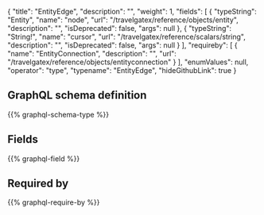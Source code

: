 {
  "title": "EntityEdge",
  "description": "",
  "weight": 1,
  "fields": [
    {
      "typeString": "Entity",
      "name": "node",
      "url": "/travelgatex/reference/objects/entity",
      "description": "",
      "isDeprecated": false,
      "args": null
    },
    {
      "typeString": "String!",
      "name": "cursor",
      "url": "/travelgatex/reference/scalars/string",
      "description": "",
      "isDeprecated": false,
      "args": null
    }
  ],
  "requireby": [
    {
      "name": "EntityConnection",
      "description": "",
      "url": "/travelgatex/reference/objects/entityconnection"
    }
  ],
  "enumValues": null,
  "operator": "type",
  "typename": "EntityEdge",
  "hideGithubLink": true
}
## GraphQL schema definition

{{% graphql-schema-type %}}

## Fields

{{% graphql-field %}}

## Required by

{{% graphql-require-by %}}
